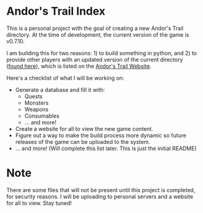 # Andor's Trail Index
This is a personal project with the goal of creating a new Andor's Trail directory. At the time of development, the current version of the game is v0.7.10.

I am building this for two reasons: 1) to build something in python, and 2) to provide other players with an updated version of the current directory ([found here](http://andorstrail.irkalla.cz/0.7.0/)), which is listed on the [Andor's Trail Website](https://andorstrail.com/).

Here's a checklist of what I will be working on:
* Generate a database and fill it with:
    + Quests
    + Monsters
    + Weapons
    + Consumables
    + ... and more!
* Create a website for all to view the new game content.
* Figure out a way to make the build process more dynamic so future releases of the game can be uploaded to the system.
* ... and more! (Will complete this list later. This is just the initial README)

# Note
There are some files that will not be present until this project is completed, for security reasons. I will be uploading to personal servers and a website for all to view. Stay tuned!